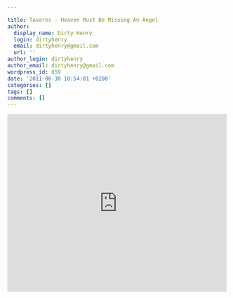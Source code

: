 ```yaml
---

title: Tavares - Heaven Must Be Missing An Angel
author:
  display_name: Dirty Henry
  login: dirtyhenry
  email: dirtyhenry@gmail.com
  url: ''
author_login: dirtyhenry
author_email: dirtyhenry@gmail.com
wordpress_id: 859
date: '2011-06-30 10:54:01 +0200'
categories: []
tags: []
comments: []
---
```

<iframe width="500" height="405" src="http://www.youtube.com/embed/bmzWzfd2WN0" frameborder="0" allowfullscreen></iframe>
